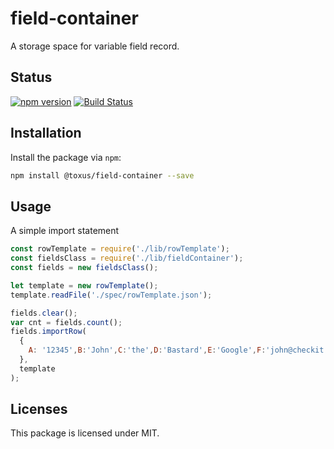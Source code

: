 # field-container

A storage space for variable field record.

## Status

[![npm version][npm-image]][npm-url]
[![Build Status](https://travis-ci.org/toxus/field-container.svg?branch=master)](https://travis-ci.org/toxus/field-container)

## Installation

Install the package via `npm`:

```sh
npm install @toxus/field-container --save
```

## Usage

A simple import statement

```js
const rowTemplate = require('./lib/rowTemplate');
const fieldsClass = require('./lib/fieldContainer');
const fields = new fieldsClass();

let template = new rowTemplate();
template.readFile('./spec/rowTemplate.json');

fields.clear();
var cnt = fields.count();
fields.importRow(
  {
    A: '12345',B:'John',C:'the',D:'Bastard',E:'Google',F:'john@checkit.com',G:'0612345678',H:'',I:'Nowhere',J:'1234', K:'1017TE',L:'Amsterdam',M:'nl'
  },
  template
);
```

## Licenses

This package is licensed under MIT. 

[npm-image]: https://img.shields.io/npm/v/google-libphonenumber.svg?style=flat-square
[npm-url]: https://npmjs.org/package/google-libphonenumber

